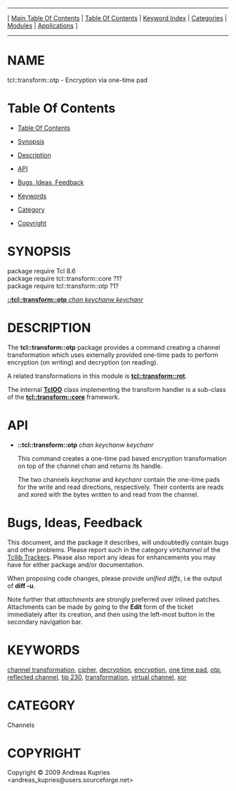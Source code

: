 
[//000000001]: # (tcl::transform::otp \- Reflected/virtual channel support)
[//000000002]: # (Generated from file 'vt\_otp\.man' by tcllib/doctools with format 'markdown')
[//000000003]: # (Copyright &copy; 2009 Andreas Kupries <andreas\_kupries@users\.sourceforge\.net>)
[//000000004]: # (tcl::transform::otp\(n\) 1 tcllib "Reflected/virtual channel support")

<hr> [ <a href="../../../../toc.md">Main Table Of Contents</a> &#124; <a
href="../../../toc.md">Table Of Contents</a> &#124; <a
href="../../../../index.md">Keyword Index</a> &#124; <a
href="../../../../toc0.md">Categories</a> &#124; <a
href="../../../../toc1.md">Modules</a> &#124; <a
href="../../../../toc2.md">Applications</a> ] <hr>

# NAME

tcl::transform::otp \- Encryption via one\-time pad

# <a name='toc'></a>Table Of Contents

  - [Table Of Contents](#toc)

  - [Synopsis](#synopsis)

  - [Description](#section1)

  - [API](#section2)

  - [Bugs, Ideas, Feedback](#section3)

  - [Keywords](#keywords)

  - [Category](#category)

  - [Copyright](#copyright)

# <a name='synopsis'></a>SYNOPSIS

package require Tcl 8\.6  
package require tcl::transform::core ?1?  
package require tcl::transform::otp ?1?  

[__::tcl::transform::otp__ *chan* *keychanw* *keychanr*](#1)  

# <a name='description'></a>DESCRIPTION

The __tcl::transform::otp__ package provides a command creating a channel
transformation which uses externally provided one\-time pads to perform
encryption \(on writing\) and decryption \(on reading\)\.

A related transformations in this module is
__[tcl::transform::rot](rot\.md)__\.

The internal __[TclOO](\.\./\.\./\.\./\.\./index\.md\#tcloo)__ class implementing
the transform handler is a sub\-class of the
__[tcl::transform::core](\.\./virtchannel\_core/transformcore\.md)__
framework\.

# <a name='section2'></a>API

  - <a name='1'></a>__::tcl::transform::otp__ *chan* *keychanw* *keychanr*

    This command creates a one\-time pad based encryption transformation on top
    of the channel *chan* and returns its handle\.

    The two channels *keychanw* and *keychanr* contain the one\-time pads for
    the write and read directions, respectively\. Their contents are reads and
    xored with the bytes written to and read from the channel\.

# <a name='section3'></a>Bugs, Ideas, Feedback

This document, and the package it describes, will undoubtedly contain bugs and
other problems\. Please report such in the category *virtchannel* of the
[Tcllib Trackers](http://core\.tcl\.tk/tcllib/reportlist)\. Please also report
any ideas for enhancements you may have for either package and/or documentation\.

When proposing code changes, please provide *unified diffs*, i\.e the output of
__diff \-u__\.

Note further that *attachments* are strongly preferred over inlined patches\.
Attachments can be made by going to the __Edit__ form of the ticket
immediately after its creation, and then using the left\-most button in the
secondary navigation bar\.

# <a name='keywords'></a>KEYWORDS

[channel transformation](\.\./\.\./\.\./\.\./index\.md\#channel\_transformation),
[cipher](\.\./\.\./\.\./\.\./index\.md\#cipher),
[decryption](\.\./\.\./\.\./\.\./index\.md\#decryption),
[encryption](\.\./\.\./\.\./\.\./index\.md\#encryption), [one time
pad](\.\./\.\./\.\./\.\./index\.md\#one\_time\_pad), [otp](\.\./\.\./\.\./\.\./index\.md\#otp),
[reflected channel](\.\./\.\./\.\./\.\./index\.md\#reflected\_channel), [tip
230](\.\./\.\./\.\./\.\./index\.md\#tip\_230),
[transformation](\.\./\.\./\.\./\.\./index\.md\#transformation), [virtual
channel](\.\./\.\./\.\./\.\./index\.md\#virtual\_channel),
[xor](\.\./\.\./\.\./\.\./index\.md\#xor)

# <a name='category'></a>CATEGORY

Channels

# <a name='copyright'></a>COPYRIGHT

Copyright &copy; 2009 Andreas Kupries <andreas\_kupries@users\.sourceforge\.net>
